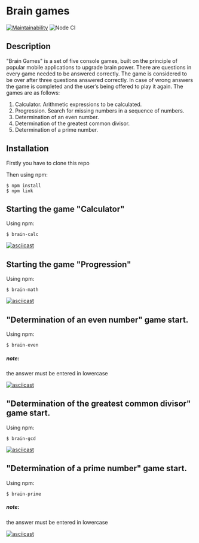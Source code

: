 # Brain games
[![Maintainability](https://api.codeclimate.com/v1/badges/f7468856ebb70ff0f2a4/maintainability)](https://codeclimate.com/github/f1eeman/frontend-project-lvl1/maintainability)
![Node CI](https://github.com/f1eeman/frontend-project-lvl1/workflows/Node%20CI/badge.svg)

## Description
"Brain Games" is a set of five console games, built on the principle of popular mobile applications to upgrade brain power. There are questions in every game needed to be answered correctly. The game is considered to be over after three questions answered correctly. In case of wrong answers the game is completed and the user’s being offered to play it again. The games are as follows:

1. Calculator. Arithmetic expressions to be calculated.
2. Progression. Search for missing numbers in a sequence of numbers.
3. Determination of an even number.
4. Determination of the greatest common divisor.
5. Determination of a prime number.

## Installation
Firstly you have to clone this repo

Then using npm:
```shell
$ npm install
$ npm link
```

## Starting the game "Calculator"
Using npm:
```shell
$ brain-calc
```
[![asciicast](https://asciinema.org/a/lgO6xWzF4ACP4Mvru7R0N32Bu.svg)](https://asciinema.org/a/lgO6xWzF4ACP4Mvru7R0N32Bu)

## Starting the game "Progression"
Using npm:
```shell
$ brain-math
```
[![asciicast](https://asciinema.org/a/zHp2glX1fIQrY98VvdDjgC7kq.svg)](https://asciinema.org/a/zHp2glX1fIQrY98VvdDjgC7kq)

## "Determination of an even number" game start.
Using npm:
```shell
$ brain-even
```
##### note:
the answer must be entered in lowercase

[![asciicast](https://asciinema.org/a/aOvY6ulA2D1Qo8in9hVZc5DzX.svg)](https://asciinema.org/a/aOvY6ulA2D1Qo8in9hVZc5DzX)

## "Determination of the greatest common divisor" game start.
Using npm:
```shell
$ brain-gcd
```
[![asciicast](https://asciinema.org/a/zxtnQfW7NYdg8hz1hshBCBdf5.svg)](https://asciinema.org/a/zxtnQfW7NYdg8hz1hshBCBdf5)

## "Determination of a prime number" game start.
Using npm:
```shell
$ brain-prime
```
##### note:
the answer must be entered in lowercase

[![asciicast](https://asciinema.org/a/ldzXn9WDAm3b0INosWFJvjamd.svg)](https://asciinema.org/a/ldzXn9WDAm3b0INosWFJvjamd)
